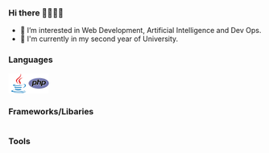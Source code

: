 ### Hi there 👋👋👋👋

- 👀 I’m interested in Web Development, Artificial Intelligence and Dev Ops.
- 🌱 I'm currently in my second year of University.

<h3 align="left">Languages</h3>
<p align="left" style="display: flex; flex-direction: row">
  <a>
    <img
      src="https://raw.githubusercontent.com/devicons/devicon/master/icons/java/java-original.svg"
      alt="Java"
      width="40"
      height="40"
    />
  </a>

  <a>
    <img
      src="https://raw.githubusercontent.com/devicons/devicon/master/icons/php/php-original.svg"
      alt="PHP"
      width="40"
      height="40"
    />
  </a>
</p>

<h3 align="left">Frameworks/Libaries</h3>
<p align="left" style="display: flex; flex-direction: row">

</p>

<h3 align="left">Tools</h3>
<p align="left" style="display: flex; flex-direction: row">

</p>

